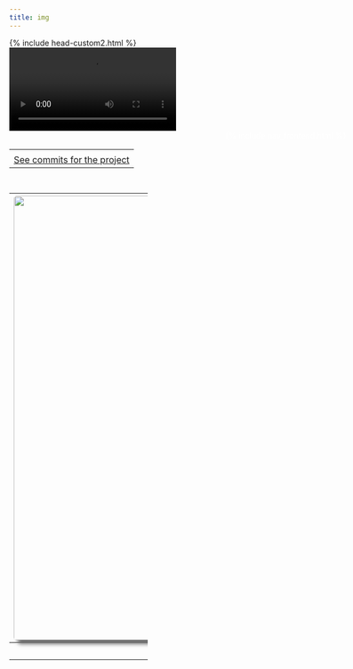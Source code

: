 ```yaml
---
title: img
---
```



<html lang="en">
<head>
    <meta charset="UTF-8">
    <meta name="viewport" content="width=device-width, initial-scale=1.0">
<style>
    #wrapper
    {
    position:relative;
    text-align:center;
    margin:0 auto;
    padding:0px;
    width:995px;
    z-index:2;
    color: white;
    }
    h1
    {
    margin-top:50px;
    color:white;
    font-size:40px;
    }
    h2
    {
    margin-top:25px;
    color:white;
    font-size:25px;
    }
    p
    {
    margin-top:10px;
    color:white;
    font-size:15px;
    background: rgba(0,0,0,0.2);
    }
</style>
    {% include head-custom2.html %}
</head>

<body onload="checking()"> 
    <div class="container">
    <video autoplay loop id="background" class="videoPlayer">
        <source src="https://drive.google.com/uc?export=view&id=17ygkkkTDZb219cgsmglfod33qP8PGW58" type="video/mp4">
    </video>
    </div>
    <div id="wrapper">
        {% include nav_frontend.html %}
         <table>
            <tr>
                <td><div id="digital-clock"></div></td>
            </tr>
            <tr>
                <td><a href="https://github.com/aaditgupta21/football-pages/graphs/contributors">See commits for the project</a></td>
            </tr>
        </table>
  <table style="width: 25%; margin-top: 3%; position: absolute;">
      <tr>
        <th><img id="img" style="width: 800px; height: auto; border-radius: 5px;
    box-shadow: 7px 7px 7px #666666;" src="images/NAM.jpg" alt="NAM"></th>
      </tr>
      <tr>
        <th><button type="button" onclick="displayPreviousImage()">Previous</button>
       <button type="button" onclick="displayNextImage()">Next</button></th>
      </tr>
  </table>
     </div>   
<script src="{{ '/assets/js/videojava.js' | relative_url }}" type="text/javascript"></script>
    
</body>
    </html>

